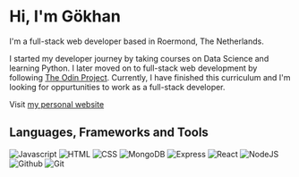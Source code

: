 # Hi, I'm Gökhan

I'm a full-stack web developer based in Roermond, The Netherlands.

I started my developer journey by taking courses on Data Science and learning Python. I later moved on to full-stack web development by following [The Odin Project](https://www.theodinproject.com/). Currently, I have finished this curriculum and I'm looking for oppurtunities to work as a full-stack developer.

Visit [my personal website](https://gohan61.github.io/personal-website/) 

## Languages, Frameworks and Tools

![Javascript](https://img.shields.io/badge/JavaScript-323330?style=for-the-badge&logo=javascript&logoColor=F7DF1E) ![HTML](https://img.shields.io/badge/HTML5-E34F26?style=for-the-badge&logo=html5&logoColor=white) ![CSS](https://img.shields.io/badge/CSS3-1572B6?style=for-the-badge&logo=css3&logoColor=white) ![MongoDB](https://img.shields.io/badge/MongoDB-4EA94B?style=for-the-badge&logo=mongodb&logoColor=white) ![Express](https://img.shields.io/badge/Express%20js-000000?style=for-the-badge&logo=express&logoColor=white) ![React](https://img.shields.io/badge/React-20232A?style=for-the-badge&logo=react&logoColor=61DAFB) ![NodeJS](https://img.shields.io/badge/Node%20js-339933?style=for-the-badge&logo=nodedotjs&logoColor=white) ![Github](https://img.shields.io/badge/GitHub-100000?style=for-the-badge&logo=github&logoColor=white) ![Git](https://img.shields.io/badge/GIT-E44C30?style=for-the-badge&logo=git&logoColor=white)
